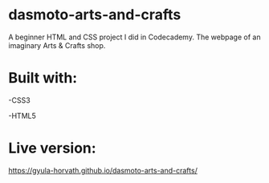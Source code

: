 # dasmoto-arts-and-crafts
A beginner HTML and CSS project I did in Codecademy. The webpage of an imaginary Arts & Crafts shop.

# Built with:

-CSS3

-HTML5

# Live version:
https://gyula-horvath.github.io/dasmoto-arts-and-crafts/
